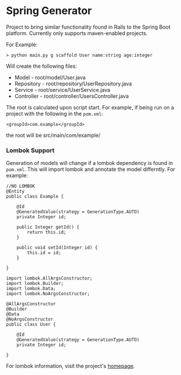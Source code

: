 # Spring Generator

Project to bring similar functionality found in Rails to the Spring Boot platform. Currently only supports maven-enabled projects.

For Example:

    > python main.py g scaffold User name:string age:integer

Will create the following files:
* Model - root/model/User.java
* Repository - root/repository/UserRepository.java
* Service - root/service/UserService.java
* Controller - root/controller/UsersController.java

The root is calculated upon script start. For example, if being run on a project with the following in the `pom.xml`:

    <groupId>com.example</groupId>

the root will be src/main/com/example/

### Lombok Support
Generation of models will change if a lombok dependency is found in `pom.xml`. This will import lombok and annotate the model differntly. For example:

    //NO LOMBOK
    @Entity
    public class Example {

        @Id
        @GeneratedValue(strategy = GenerationType.AUTO)
        private Integer id;

        public Integer getId() {
            return this.id;
        }

        public void setId(Integer id) {
            this.id = id;
        }

    }
<!-- separate -->

    import lombok.AllArgsConstructor;
    import lombok.Builder;
    import lombok.Data;
    import lombok.NoArgsConstructor;

    @AllArgsConstructor
    @Builder
    @Data
    @NoArgsConstructor
    public class User {

        @Id
        @GeneratedValue(strategy = GenerationType.AUTO)
        private Integer id;

    }

For lombok information, visit the project's [homepage](https://projectlombok.org/).

